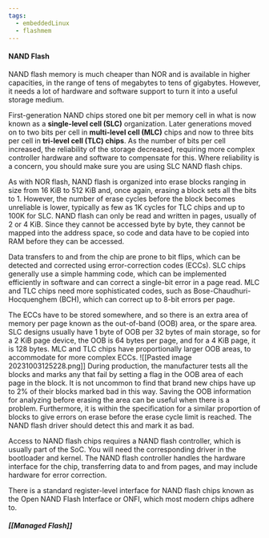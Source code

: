 ```yaml
---
tags:
  - embeddedLinux
  - flashmem
---
```

#### NAND Flash
NAND flash memory is much cheaper than NOR and is available in higher capacities, in the range of tens of megabytes to tens of gigabytes. However, it needs a lot of hardware and software support to turn it into a useful storage medium.

First-generation NAND chips stored one bit per memory cell in what is now known as a **single-level cell (SLC)** organization. Later generations moved on to two bits per cell in **multi-level cell (MLC)** chips and now to three bits per cell in **tri-level cell (TLC) chips**. As the number of bits per cell increased, the reliability of the storage decreased, requiring more complex controller hardware and software to compensate for this. Where reliability is a concern, you should make sure you are using SLC NAND flash chips.

As with NOR flash, NAND flash is organized into erase blocks ranging in size from 16 KiB to 512 KiB and, once again, erasing a block sets all the bits to 1. However, the number of erase cycles before the block becomes unreliable is lower, typically as few as 1K cycles for TLC chips and up to 100K for SLC. NAND flash can only be read and written in pages, usually of 2 or 4 KiB. Since they cannot be accessed byte by byte, they cannot be mapped into the address space, so code and data have to be copied into RAM before they can be accessed.

Data transfers to and from the chip are prone to bit flips, which can be detected and corrected using error-correction codes (ECCs). SLC chips generally use a simple hamming code, which can be implemented efficiently in software and can correct a single-bit error in a page read. MLC and TLC chips need more sophisticated codes, such as Bose-Chaudhuri-Hocquenghem (BCH), which can correct up to 8-bit errors per page. 

The ECCs have to be stored somewhere, and so there is an extra area of memory per page known as the out-of-band (OOB) area, or the spare area. SLC designs usually have 1 byte of OOB per 32 bytes of main storage, so for a 2 KiB page device, the OOB is 64 bytes per page, and for a 4 KiB page, it is 128 bytes. MLC and TLC chips have proportionally larger OOB areas, to accommodate for more complex ECCs.
![[Pasted image 20231003125228.png]]
During production, the manufacturer tests all the blocks and marks any that fail by setting a flag in the OOB area of each page in the block. It is not uncommon to find that brand new chips have up to 2% of their blocks marked bad in this way. Saving the OOB information for analyzing before erasing the area can be useful when there is a problem. Furthermore, it is within the specification for a similar proportion of blocks to give errors on erase before the erase cycle limit is reached. The NAND flash driver should detect this and mark it as bad.

Access to NAND flash chips requires a NAND flash controller, which is usually part of the SoC. You will need the corresponding driver in the bootloader and kernel. The NAND flash controller handles the hardware interface for the chip, transferring data to and from pages, and may include hardware for error correction.

There is a standard register-level interface for NAND flash chips known as the Open NAND Flash Interface or ONFI, which most modern chips adhere to.
##### [[Managed Flash]]